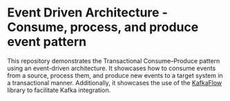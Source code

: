 # Event Driven Architecture - Consume, process, and produce event pattern

This repository demonstrates the Transactional Consume–Produce pattern using an
event-driven architecture. It showcases how to consume events from a source,
process them, and produce new events to a target system in a transactional
manner. Additionally, it showcases the use of the
[KafkaFlow](https://github.com/Farfetch/kafkaflow) library to facilitate Kafka
integration.
